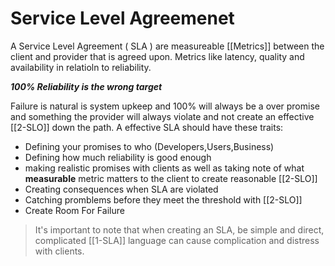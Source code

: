# Service Level Agreemenet
A Service Level Agreement ( SLA ) are measureable [[Metrics]] between the client and provider that is agreed upon. Metrics like latency, quality and availability in relatioln to reliability.

***100% Reliability is the wrong target***

Failure is natural is system upkeep and 100% will always be a over promise and something the provider will always violate and not create an effective [[2-SLO]] down the path. A effective SLA should have these traits:

- Defining your promises to who (Developers,Users,Business)
- Defining how much reliability is good enough
- making realistic promises with clients as well as taking note of what **measurable** metric matters to the client to create reasonable [[2-SLO]]
- Creating consequences when SLA are violated
- Catching promblems before they meet the threshold with [[2-SLO]]
- Create Room For Failure

> It's important to note that when creating an SLA, be simple and direct, complicated [[1-SLA]] language can cause complication and distress with clients.


